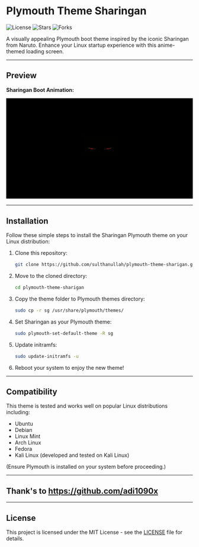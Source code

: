 
# Plymouth Theme Sharingan

![License](https://img.shields.io/github/license/sulthanullah/plymouth-theme-sharigan?style=flat-square)
![Stars](https://img.shields.io/github/stars/sulthanullah/plymouth-theme-sharigan?style=flat-square)
![Forks](https://img.shields.io/github/forks/sulthanullah/plymouth-theme-sharigan?style=flat-square)

A visually appealing Plymouth boot theme inspired by the iconic Sharingan from Naruto. Enhance your Linux startup experience with this anime-themed loading screen.

---

## Preview

**Sharingan Boot Animation:**

![Preview](https://raw.githubusercontent.com/sulthanullah/plymouth-theme-sharigan/refs/heads/main/preview/sharigan.gif)

---

## Installation

Follow these simple steps to install the Sharingan Plymouth theme on your Linux distribution:

1. Clone this repository:
   ```bash
   git clone https://github.com/sulthanullah/plymouth-theme-sharigan.git
   ```

2. Move to the cloned directory:
   ```bash
   cd plymouth-theme-sharigan
   ```

3. Copy the theme folder to Plymouth themes directory:
   ```bash
   sudo cp -r sg /usr/share/plymouth/themes/
   ```

4. Set Sharingan as your Plymouth theme:
   ```bash
   sudo plymouth-set-default-theme -R sg
   ```

5. Update initramfs:
   ```bash
   sudo update-initramfs -u
   ```

6. Reboot your system to enjoy the new theme!

---

## Compatibility

This theme is tested and works well on popular Linux distributions including:
- Ubuntu
- Debian
- Linux Mint
- Arch Linux
- Fedora
- Kali Linux (developed and tested on Kali Linux)

(Ensure Plymouth is installed on your system before proceeding.)

---

## Thank's to https://github.com/adi1090x


---

## License

This project is licensed under the MIT License - see the [LICENSE](LICENSE) file for details.

